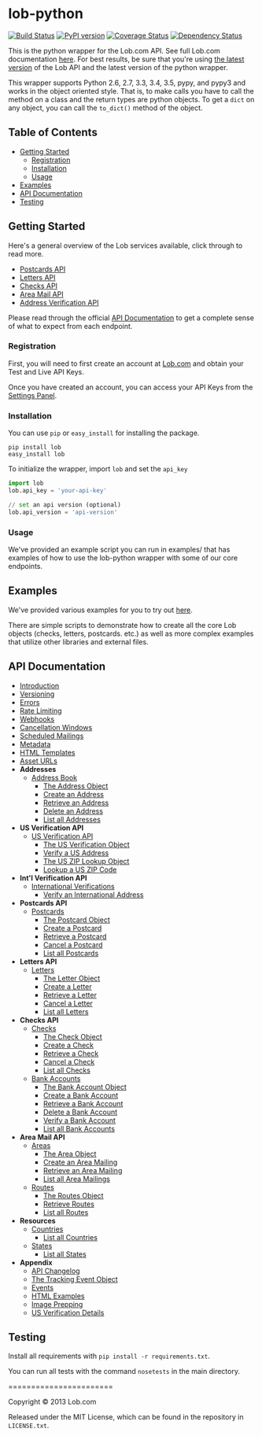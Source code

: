 # lob-python

[![Build Status](https://travis-ci.org/lob/lob-python.svg?branch=master)](https://travis-ci.org/lob/lob-python)
[![PyPI version](https://badge.fury.io/py/lob.svg)](http://badge.fury.io/py/lob)
[![Coverage Status](https://coveralls.io/repos/lob/lob-python/badge.svg?branch=master)](https://coveralls.io/r/lob/lob-python?branch=master)
[![Dependency Status](https://gemnasium.com/lob/lob-python.svg)](https://gemnasium.com/lob/lob-python)

This is the python wrapper for the Lob.com API. See full Lob.com documentation [here](https://lob.com/docs/python). For best results, be sure that you're using [the latest version](https://lob.com/docs/python#version) of the Lob API and the latest version of the python wrapper.

This wrapper supports Python 2.6, 2.7, 3.3, 3.4, 3.5, pypy, and pypy3 and works in the object oriented style. That is, to make calls you have to call the method on a class and the return types are python objects. To get a `dict` on any object, you can call the `to_dict()` method of the object.

## Table of Contents

- [Getting Started](#getting-started)
  - [Registration](#registration)
  - [Installation](#installation)
  - [Usage](#usage)
- [Examples](#examples)
- [API Documentation](#api-documentation)
- [Testing](#testing)

## Getting Started

Here's a general overview of the Lob services available, click through to read more.

- [Postcards API](https://lob.com/services/postcards)
- [Letters API](https://lob.com/services/letters)
- [Checks API](https://lob.com/services/checks)
- [Area Mail API](https://lob.com/services/area)
- [Address Verification API](https://lob.com/services/verifications)

Please read through the official [API Documentation](#api-documentation) to get a complete sense of what to expect from each endpoint.

### Registration

First, you will need to first create an account at [Lob.com](https://dashboard.lob.com/#/register) and obtain your Test and Live API Keys.

Once you have created an account, you can access your API Keys from the [Settings Panel](https://dashboard.lob.com/#/settings).

### Installation

You can use `pip` or `easy_install` for installing the package.

```
pip install lob
easy_install lob
```

To initialize the wrapper, import `lob` and set the `api_key`

```python
import lob
lob.api_key = 'your-api-key'

// set an api version (optional)
lob.api_version = 'api-version'
```

### Usage

We've provided an example script you can run in examples/ that has examples of how to use the lob-python wrapper with some of our core endpoints.

## Examples

We've provided various examples for you to try out [here](https://github.com/lob/lob-python/tree/master/examples).

There are simple scripts to demonstrate how to create all the core Lob objects (checks, letters, postcards. etc.) as well as more complex examples that utilize other libraries and external files.

## API Documentation

- [Introduction](https://lob.com/docs/python#introduction)
- [Versioning](https://lob.com/docs/python#version)
- [Errors](https://lob.com/docs/python#errors)
- [Rate Limiting](https://lob.com/docs/python#rate-limits)
- [Webhooks](https://lob.com/docs/python#webhooks)
- [Cancellation Windows](https://lob.com/docs/python#cancellation)
- [Scheduled Mailings](https://lob.com/docs/python#scheduled)
- [Metadata](https://lob.com/docs/python#metadata)
- [HTML Templates](https://lob.com/docs/python#templates)
- [Asset URLs](https://lob.com/docs/python#urls)
- **Addresses**
  - [Address Book](https://lob.com/docs/python#addresses)
    - [The Address Object](https://lob.com/docs/python#addresses_object)
    - [Create an Address](https://lob.com/docs/python#addresses_create)
    - [Retrieve an Address](https://lob.com/docs/python#addresses_retrieve)
    - [Delete an Address](https://lob.com/docs/python#addresses_delete)
    - [List all Addresses](https://lob.com/docs/python#addresses_list)
- **US Verification API**
  - [US Verification API](https://lob.com/docs/python#us_verifications)
    - [The US Verification Object](https://lob.com/docs/python#us_verifications_object)
    - [Verify a US Address](https://lob.com/docs/python#us_verifications_create)
    - [The US ZIP Lookup Object](https://lob.com/docs/python#us_zip_lookups_object)
    - [Lookup a US ZIP Code](https://lob.com/docs/python#us_zip_lookups_create)
- **Int'l Verification API**
  - [International Verifications](https://lob.com/docs/python#intl_verifications)
    - [Verify an International Address](https://lob.com/docs/python#intl_verifications_create)
- **Postcards API**
  - [Postcards](https://lob.com/docs/python#postcards)
    - [The Postcard Object](https://lob.com/docs/python#postcards_object)
    - [Create a Postcard](https://lob.com/docs/python#postcards_create)
    - [Retrieve a Postcard](https://lob.com/docs/python#postcards_retrieve)
    - [Cancel a Postcard](https://lob.com/docs/python#postcards_delete)
    - [List all Postcards](https://lob.com/docs/python#postcards_list)
- **Letters API**
  - [Letters](https://lob.com/docs/python#letters)
    - [The Letter Object](https://lob.com/docs/python#letters_object)
    - [Create a Letter](https://lob.com/docs/python#letters_create)
    - [Retrieve a Letter](https://lob.com/docs/python#letters_retrieve)
    - [Cancel a Letter](https://lob.com/docs/python#letters_delete)
    - [List all Letters](https://lob.com/docs/python#letters_list)
- **Checks API**
  - [Checks](https://lob.com/docs/python#checks)
    - [The Check Object](https://lob.com/docs/python#checks_object)
    - [Create a Check](https://lob.com/docs/python#checks_create)
    - [Retrieve a Check](https://lob.com/docs/python#checks_retrieve)
    - [Cancel a Check](https://lob.com/docs/python#checks_delete)
    - [List all Checks](https://lob.com/docs/python#checks_list)
  - [Bank Accounts](https://lob.com/docs/python#bank-accounts)
    - [The Bank Account Object](https://lob.com/docs/python#bankaccounts_object)
    - [Create a Bank Account](https://lob.com/docs/python#bankaccounts_create)
    - [Retrieve a Bank Account](https://lob.com/docs/python#bankaccounts_retrieve)
    - [Delete a Bank Account](https://lob.com/docs/python#bankaccounts_delete)
    - [Verify a Bank Account](https://lob.com/docs/python#bankaccounts_verify)
    - [List all Bank Accounts](https://lob.com/docs/python#bankaccounts_list)
- **Area Mail API**
  - [Areas](https://lob.com/docs/python#areas)
    - [The Area Object](https://lob.com/docs/python#areas_object)
    - [Create an Area Mailing](https://lob.com/docs/python#areas_create)
    - [Retrieve an Area Mailing](https://lob.com/docs/python#areas_retrieve)
    - [List all Area Mailings](https://lob.com/docs/python#areas_list)
  - [Routes](https://lob.com/docs/python#routes)
    - [The Routes Object](https://lob.com/docs/python#routes_object)
    - [Retrieve Routes](https://lob.com/docs/python#routes_retrieve)
    - [List all Routes](https://lob.com/docs/python#routes_list)
- **Resources**
  - [Countries](https://lob.com/docs/python#countries)
    - [List all Countries](https://lob.com/docs/python#countries_list)
  - [States](https://lob.com/docs/python#states)
    - [List all States](https://lob.com/docs/python#states_list)
- **Appendix**
  - [API Changelog](https://lob.com/docs/python#changelog)
  - [The Tracking Event Object](https://lob.com/docs/python#tracking_event_object)
  - [Events](https://lob.com/docs/python#events)
  - [HTML Examples](https://lob.com/docs/python#html-examples)
  - [Image Prepping](https://lob.com/docs/python#prepping)
  - [US Verification Details](https://lob.com/docs/python#us_verification_details)

## Testing

Install all requirements with `pip install -r requirements.txt`.

You can run all tests with the command `nosetests` in the main directory.

=======================

Copyright &copy; 2013 Lob.com

Released under the MIT License, which can be found in the repository in `LICENSE.txt`.
